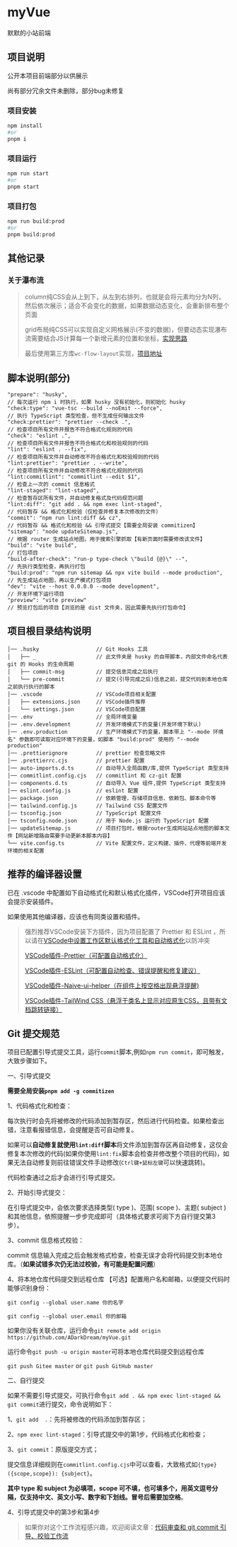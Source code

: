 # myVue

默默的小站前端

## 项目说明

公开本项目前端部分以供展示

尚有部分冗余文件未删除，部分bug未修复

### 项目安装

```sh
npm install
#or
pnpm i
```

### 项目运行

```sh
npm run start
#or
pnpm start
```

### 项目打包

```sh
npm run build:prod
#or
pnpm build:prod
```

## 其他记录

### 关于瀑布流

> column纯CSS会从上到下，从左到右排列，也就是会将元素均分为N列，然后依次展示；适合不会变化的数据，如果数据动态变化，会重新排布整个页面
>
> grid布局纯CSS可以实现自定义网格展示(不变的数据)，但要动态实现瀑布流需要结合JS计算每一个新增元素的位置和坐标，[实现思路](https://www.bilibili.com/video/BV1dt421L7a7/?share_source=copy_web&vd_source=4a848b0771dedcff278c8618837fdf90)
>
> 最后使用第三方库`wc-flow-layout`实现，[项目地址](https://www.npmjs.com/package/wc-flow-layout)
>

## 脚本说明(部分)

```text
"prepare": "husky",                                                     // 每次运行 npm i 时执行，如果 husky 没有初始化，则初始化 husky
"check:type": "vue-tsc --build --noEmit --force",                       // 执行 TypeScript 类型检查，但不生成任何输出文件
"check:prettier": "prettier --check .",                                 // 检查项目所有文件并报告不符合格式化规则的代码
"check": "eslint .",                                                    // 检查项目所有文件并报告不符合格式化和校验规则的代码
"lint": "eslint . --fix",                                               // 检查项目所有文件并自动修改不符合格式化和校验规则的代码
"lint:prettier": "prettier . --write",                                  // 检查项目所有文件并自动修改不符合格式化规则的代码
"lint:commitlint": "commitlint --edit $1",                              // 检查上一次的 commit 信息格式
"lint-staged": "lint-staged",                                           // 检查暂存区所有文件，并自动修复格式及代码规范问题
"lint:diff": "git add . && npm exec lint-staged",                       // 代码暂存 && 格式化和校验（仅检查并修复本次修改的文件）
"commit": "npm run lint:diff && cz",                                    // 代码暂存 && 格式化和校验 && 引导式提交【需要全局安装 commitizen】
"sitemap": "node updateSitemap.js",                                     // 根据 router 生成站点地图，用于搜索引擎抓取【有新页面时需要修改该文件】
"build": "vite build",                                                  // 打包项目
"build-after-check": "run-p type-check \"build {@}\" --",               // 先执行类型检查，再执行打包
"build:prod": "npm run sitemap && npx vite build --mode production",    // 先生成站点地图，再以生产模式打包项目
"dev": "vite --host 0.0.0.0 --mode development",                        // 开发环境下运行项目
"preview": "vite preview"                                               // 预览打包后的项目【浏览的是 dist 文件夹，因此需要先执行打包命令】

```

## 项目根目录结构说明

```text
│── .husky                  // Git Hooks 工具
│   ├── _                   // 此文件夹是 husky 的自带脚本，内部文件命名代表 git 的 Hooks 的生命周期
│   ├── commit-msg          // 提交信息完成之后执行
│   └── pre-commit          // 提交(引导完成之后)信息之前，提交代码到本地仓库之前执行执行的脚本
│── .vscode                 // VSCode项目相关配置
│   ├── extensions.json     // VSCode插件推荐
│   └── settings.json       // VSCode项目配置
│── .env                    // 全局环境变量
│── .env.development        // 开发环境模式下的变量(开发环境下默认)
│── .env.production         // 生产环境模式下的变量，脚本带上 "--mode 环境名" 参数即可读取对应环境下的变量，如脚本 "build:prod" 使用的 "--mode production"
│── .prettierignore         // prettier 检查忽略文件
│── .prettierrc.cjs         // prettier 配置
│── auto-imports.d.ts       // 自动导入全局函数/库,提供 TypeScript 类型支持
│── commitlint.config.cjs   // commitlint 和 cz-git 配置
│── components.d.ts         // 自动导入 Vue 组件,提供 TypeScript 类型支持
│── eslint.config.js        // eslint 配置
│── package.json            // 依赖管理，存储项目信息、依赖包、脚本命令等
│── tailwind.config.js      // Tailwind CSS 配置文件
│── tsconfig.json           // TypeScript 配置文件
│── tsconfig.node.json      // 用于 Node.js 运行的 TypeScript 配置
│── updateSitemap.js        // 项目打包时，根据router生成网站站点地图的脚本文件【网站新增路由需要手动更新本脚本内容】
└── vite.config.ts          // Vite 配置文件，定义构建、插件、代理等前端开发环境的相关配置
```

## 推荐的编译器设置

已在 .vscode 中配置如下自动格式化和默认格式化插件，VSCode打开项目应该会提示安装插件。

如果使用其他编译器，应该也有同类设置和插件。

>强烈推荐VSCode安装下方插件，因为项目配置了 Prettier 和 ESLint ，所以请在[VSCode中设置工作区默认格式化工具和自动格式化](https://cloud.tencent.com.cn/developer/information/%E5%A6%82%E4%BD%95%E5%9C%A8vscode%E4%B8%AD%E4%BF%AE%E6%94%B9%E8%87%AA%E5%8A%A8%E6%A0%BC%E5%BC%8F%E5%8C%96%E8%A7%84%E5%88%99%EF%BC%9F)以防冲突
>
>[VSCode插件-Prettier（可配置自动格式化）](https://marketplace.visualstudio.com/items?itemName=esbenp.prettier-vscode)
>
>[VSCode插件-ESLint（可配置自动检查、错误提醒和修复建议）](https://marketplace.visualstudio.com/items?itemName=dbaeumer.vscode-eslint)
>
>[VSCode插件-Naive-ui-helper（在组件上按空格出现悬浮提醒)](https://marketplace.visualstudio.com/items?itemName=forestXie.naive-ui-helper)
>
>[VSCode插件-TailWind CSS（悬浮于类名上显示对应原生CSS，且带有文档跳转链接）](https://marketplace.visualstudio.com/items?itemName=bradlc.vscode-tailwindcss)

## Git 提交规范

项目已配置引导式提交工具，运行`commit`脚本,例如`npm run commit`，即可触发，大致步骤如下。

一、引导式提交

**需要全局安装`pnpm add -g commitizen`**

1、代码格式化和检查：

每次执行时会先将被修改的代码添加到暂存区，然后进行代码检查。如果检查出错，注意看报错信息，会提醒是否可自动修复。

如果可以**自动修复就使用`lint:diff`脚本**将文件添加到暂存区再自动修复，这仅会修复本次修改的代码(如果你使用`lint:fix`脚本会检查并修改整个项目的代码)，如果无法自动修复则前往错误文件手动修改(`Ctrl键+鼠标左键`可以快速跳转)。

代码检查通过之后才会进行引导式提交。

2、开始引导式提交：

在引导式提交中，会依次要求选择类型( type )、范围( scope )、主题( subject )和其他信息，依照提醒一步步完成即可（具体格式要求可阅下方自行提交第3步）。

3、commit 信息格式校验：

commit 信息输入完成之后会触发格式检查，检查无误才会将代码提交到本地仓库。（**如果试错多次仍无法过校验，有可能是配置问题**）

4、将本地仓库代码提交到远程仓库
【可选】配置用户名和邮箱，以便提交代码时能够识别身份：

`git config --global user.name 你的名字`

`git config --global user.email 你的邮箱`

如果你没有关联仓库，运行命令`git remote add origin https://github.com/ADarkDream/myVue.git`

运行命令`git push -u origin master`可将本地仓库代码提交到远程仓库

`git push Gitee master` or `git push GitHub master`

二、自行提交

如果不需要引导式提交，可执行命令`git add . && npm exec lint-staged && git commit`进行提交，命令说明如下：

1、`git add  .`：先将被修改的代码添加到暂存区；

2、`npm exec lint-staged`：引导式提交中的第1步，代码格式化和检查；

3、`git commit`：原版提交方式；

提交信息详细规则在`commitlint.config.cjs`中可以查看，大致格式如`{type}({scope,scope}): {subject}`。

**其中 type 和 subject 为必填项，scope 可不填，也可填多个，用英文逗号分隔，仅支持中文、英文小写、数字和下划线。冒号后需要加空格**。

4、引导式提交中的第3步和第4步

>如果你对这个工作流程感兴趣，欢迎阅读文章：[代码审查和 git commit 引导、校验工作流](https://mp.weixin.qq.com/s/ta7lt3-BZvkLyjyLW934BA)
